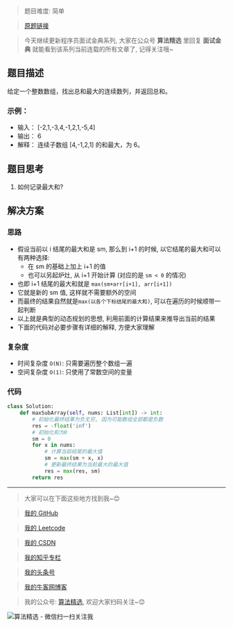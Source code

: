 > 题目难度: 简单

> [原题链接](https://leetcode-cn.com/problems/contiguous-sequence-lcci/)

> 今天继续更新程序员面试金典系列, 大家在公众号 **算法精选** 里回复 **面试金典** 就能看到该系列当前连载的所有文章了, 记得关注哦~

## 题目描述

给定一个整数数组，找出总和最大的连续数列，并返回总和。

### 示例：

- 输入： [-2,1,-3,4,-1,2,1,-5,4]
- 输出： 6
- 解释： 连续子数组 [4,-1,2,1] 的和最大，为 6。

## 题目思考

1. 如何记录最大和?

## 解决方案

### 思路

- 假设当前以 i 结尾的最大和是 sm, 那么到 i+1 的时候, 以它结尾的最大和可以有两种选择:
  - 在 sm 的基础上加上 i+1 的值
  - 也可以另起炉灶, 从 i+1 开始计算 (对应的是 `sm < 0` 的情况)
- 也即 i+1 结尾的最大和就是 `max(sm+arr[i+1], arr[i+1])`
- 它就是新的 sm 值, 这样就不需要额外的空间
- 而最终的结果自然就是`max(以各个下标结尾的最大和)`, 可以在遍历的时候顺带一起判断
- 以上就是典型的动态规划的思想, 利用前面的计算结果来推导出当前的结果
- 下面的代码对必要步骤有详细的解释, 方便大家理解

### 复杂度

- 时间复杂度 `O(N)`: 只需要遍历整个数组一遍
- 空间复杂度 `O(1)`: 只使用了常数空间的变量

### 代码

```python
class Solution:
    def maxSubArray(self, nums: List[int]) -> int:
        # 初始化最终结果为负无穷, 因为可能数组全部都是负数
        res = -float('inf')
        # 初始化和为0
        sm = 0
        for x in nums:
            # 计算当前结尾的最大值
            sm = max(sm + x, x)
            # 更新最终结果为当前最大的最大值
            res = max(res, sm)
        return res
```

---

> 大家可以在下面这些地方找到我~😊

> [我的 GitHub](https://github.com/zjulyx)

> [我的 Leetcode](https://leetcode-cn.com/u/suibianfahui/)

> [我的 CSDN](https://me.csdn.net/zjulyx1993)

> [我的知乎专栏](https://zhuanlan.zhihu.com/c_1242508721932464128)

> [我的头条号](https://www.toutiao.com/c/user/1090304683804520/#mid=1671643017345028)

> [我的牛客网博客](https://blog.nowcoder.net/zjulyx)

> 我的公众号: [算法精选](https://mp.weixin.qq.com/s?__biz=MzA5MDk1MjI5MA==&mid=2247484158&idx=1&sn=90176bac32cf7af40e4074c721fd8a95&chksm=900285f3a7750ce5a068c9c9773781461819633f2fd60533732637ec9520c908371ebc218d49&scene=178&cur_album_id=1386231241346859009#rd), 欢迎大家扫码关注~😊

![算法精选 - 微信扫一扫关注我](https://pic1.zhimg.com/80/v2-7c988a7b35886df51596ef23616764ac_1440w.jpg)
